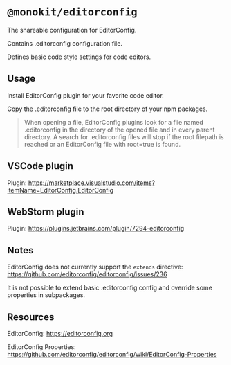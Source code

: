 # `@monokit/editorconfig`

The shareable configuration for EditorConfig.

Contains .editorconfig configuration file.

Defines basic code style settings for code editors.

## Usage

Install EditorConfig plugin for your favorite code editor.

Copy the .editorconfig file to the root directory of your npm packages.

> When opening a file, EditorConfig plugins look for a file named .editorconfig in the directory of the opened file and in every parent directory. A search for .editorconfig files will stop if the root filepath is reached or an EditorConfig file with root=true is found.

## VSCode plugin

Plugin: https://marketplace.visualstudio.com/items?itemName=EditorConfig.EditorConfig

## WebStorm plugin

Plugin: https://plugins.jetbrains.com/plugin/7294-editorconfig

## Notes

EditorConfig does not currently support the `extends` directive: https://github.com/editorconfig/editorconfig/issues/236

It is not possible to extend basic .editorconfig config and override some properties in subpackages.

## Resources

EditorConfig: https://editorconfig.org

EditorConfig Properties: https://github.com/editorconfig/editorconfig/wiki/EditorConfig-Properties
